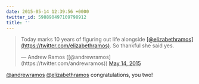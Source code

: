 ```yaml
---
date: 2015-05-14 12:39:56 +0000
twitter_id: 598890497109798912
title: ''
---
```


<blockquote class="twitter-tweet"><p lang="en" dir="ltr">Today marks 10 years of figuring out life alongside <a href="https://twitter.com/elizabethramos?ref_src=twsrc%5Etfw">[@elizabethramos](https://twitter.com/elizabethramos)</a>. So thankful she said yes.</p>&mdash; Andrew Ramos ([@andrewramos](https://twitter.com/andrewramos)) <a href="https://twitter.com/andrewramos/status/598889513755238403?ref_src=twsrc%5Etfw">May 14, 2015</a></blockquote>
<script async src="https://platform.twitter.com/widgets.js" charset="utf-8"></script>

[@andrewramos](https://twitter.com/andrewramos) [@elizabethramos](https://twitter.com/elizabethramos) congratulations, you two!
